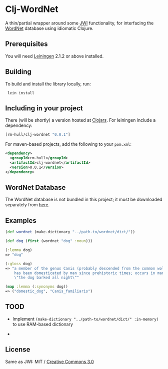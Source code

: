 Clj-WordNet
===========

A thin/partial wrapper around some [JWI](http://projects.csail.mit.edu/jwi/) 
functionality, for interfacing the [WordNet](http://wordnet.princeton.edu/) 
database using idiomatic Clojure.

## Prerequisites

You will need [Leiningen](https://github.com/technomancy/leiningen) 2.1.2 or
above installed.

## Building

To build and install the library locally, run:

     lein install

## Including in your project

There (will be shortly) a version hosted at [Clojars](https://clojars.org/rm-hull/clj-wordnet).
For leiningen include a dependency:

```clojure
[rm-hull/clj-wordnet "0.0.1"]
```
    
For maven-based projects, add the following to your `pom.xml`:

```xml
<dependency>
  <groupId>rm-hull</groupId>
  <artifactId>clj-wordnet</artifactId>
  <version>0.0.1</version>
</dependency>
```

## WordNet Database

The WordNet database is not bundled in this project; it must be downloaded
separately from [here](http://wordnet.princeton.edu/wordnet/download/current-version/).

## Examples

```clojure
(def wordnet (make-dictionary "../path-to/wordnet/dict/"))

(def dog (first (wordnet "dog" :noun)))

(:lemma dog)
=> "dog"

(:gloss dog)
=> "a member of the genus Canis (probably descended from the common wolf) that
    has been domesticated by man since prehistoric times; occurs in many breeds; 
    \"the dog barked all night\""   

(map :lemma (:synonyms dog))
=> ("domestic_dog", "Canis_familiaris")
```

## TOOD

* Implement ```(make-dictionary "../path-to/wordnet/dict/" :in-memory)``` to use
  RAM-based dictionary

* 
## License

Same as JWI: MIT / [Creative Commons 3.0](http://creativecommons.org/licenses/by/3.0/legalcode)
